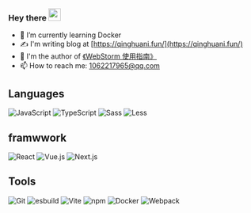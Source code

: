 ### Hey there <img src="https://media.giphy.com/media/hvRJCLFzcasrR4ia7z/giphy.gif" width="25px">
- 🌱 I’m currently learning Docker
- ✍️  I'm writing blog at [https://qinghuani.fun/](https://qinghuani.fun/)
- 📖 I'm the author of [《WebStorm 使用指南》](https://qinghuani.fun/webstorm-guide/)
- 📫 How to reach me: 1062217965@qq.com

## Languages

![JavaScript](https://img.shields.io/badge/JavaScript-F7DF1E?style=flat-square&logo=JavaScript&logoColor=ffffff)
![TypeScript](https://img.shields.io/badge/-TypeScript-337ab7?style=flat-square&logo=typescript&logoColor=ffffff)
![Sass](https://img.shields.io/badge/-Sass-bf4080?style=flat-square&logo=sass&logoColor=white)
![Less](https://img.shields.io/badge/-Less-1d365d?style=flat-square&logo=less&logoColor=white)

## framwwork
![React](https://img.shields.io/badge/-React-333333?style=flat-square&logo=react&logoColor=white)
![Vue.js](https://img.shields.io/badge/-Vue.js-4FC08D?style=flat-square&logo=Vue.js&logoColor=ffffff)
![Next.js](https://img.shields.io/badge/-Next.js-000?style=flat-square&logo=next.js&logoColor=white)

## Tools
![Git](https://img.shields.io/badge/-Git-f05032?style=flat-square&logo=git&logoColor=white)
![esbuild](https://img.shields.io/badge/-esbuild-FFCF00?style=flat-square&logo=esbuild&logoColor=white)
![Vite](https://img.shields.io/badge/-Vite-646cff?style=flat-square&logo=vite&logoColor=white)
![npm](https://img.shields.io/badge/-NPM-CB3837?style=flat-square&logo=npm&logoColor=white)
![Docker](https://img.shields.io/badge/Docker-2496ED?style=flat-square&logo=docker&logoColor=ffffff)
![Webpack](https://img.shields.io/badge/-Webpack-8DD6F9?style=flat-square&logo=webpack&logoColor=ffffff)


